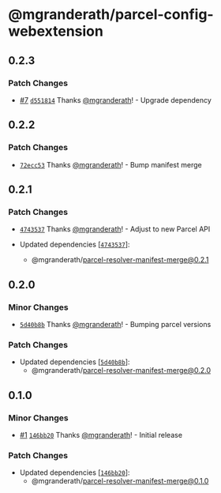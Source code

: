 # @mgranderath/parcel-config-webextension

## 0.2.3

### Patch Changes

- [#7](https://github.com/mgranderath/parcel-webextension-plugins/pull/7) [`d551814`](https://github.com/mgranderath/parcel-webextension-plugins/commit/d551814670cb2d81cdf5841a96089f8f19172b7b) Thanks [@mgranderath](https://github.com/mgranderath)! - Upgrade dependency

## 0.2.2

### Patch Changes

- [`72ecc53`](https://github.com/mgranderath/parcel-webextension-plugins/commit/72ecc53101112573846ca9d6cc9accfd50bac2d8) Thanks [@mgranderath](https://github.com/mgranderath)! - Bump manifest merge

## 0.2.1

### Patch Changes

- [`4743537`](https://github.com/mgranderath/parcel-webextension-plugins/commit/4743537df4ff026ee84d86d796881fcdd34a71de) Thanks [@mgranderath](https://github.com/mgranderath)! - Adjust to new Parcel API

- Updated dependencies [[`4743537`](https://github.com/mgranderath/parcel-webextension-plugins/commit/4743537df4ff026ee84d86d796881fcdd34a71de)]:
  - @mgranderath/parcel-resolver-manifest-merge@0.2.1

## 0.2.0

### Minor Changes

- [`5d40b8b`](https://github.com/mgranderath/parcel-webextension-plugins/commit/5d40b8b2c3cdfb87de7f796330eb0671fb650fae) Thanks [@mgranderath](https://github.com/mgranderath)! - Bumping parcel versions

### Patch Changes

- Updated dependencies [[`5d40b8b`](https://github.com/mgranderath/parcel-webextension-plugins/commit/5d40b8b2c3cdfb87de7f796330eb0671fb650fae)]:
  - @mgranderath/parcel-resolver-manifest-merge@0.2.0

## 0.1.0

### Minor Changes

- [#1](https://github.com/mgranderath/parcel-webextension-plugins/pull/1) [`146bb20`](https://github.com/mgranderath/parcel-webextension-plugins/commit/146bb20886226791cc436f66b950cba3e7993fe9) Thanks [@mgranderath](https://github.com/mgranderath)! - Initial release

### Patch Changes

- Updated dependencies [[`146bb20`](https://github.com/mgranderath/parcel-webextension-plugins/commit/146bb20886226791cc436f66b950cba3e7993fe9)]:
  - @mgranderath/parcel-resolver-manifest-merge@0.1.0
